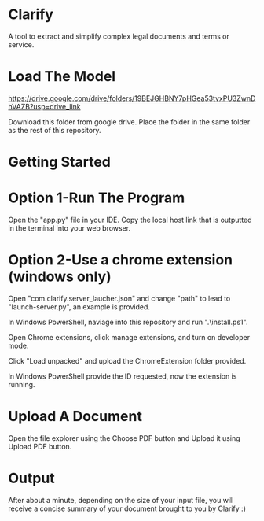 # Clarify
A tool to extract and simplify complex legal documents and terms or service. 



# Load The Model
https://drive.google.com/drive/folders/19BEJGHBNY7pHGea53tvxPU3ZwnDhVAZB?usp=drive_link

Download this folder from google drive. Place the folder in the same folder as the rest of this repository.

# Getting Started
  # Option 1-Run The Program
  Open the "app.py" file in your IDE. Copy the local host link that is outputted in the terminal into your web browser.
  # Option 2-Use a chrome extension (windows only)
  Open "com.clarify.server_laucher.json" and change "path" to lead to "launch-server.py", an example is provided.
  
  In Windows PowerShell, naviage into this repository and run ".\install.ps1".
  
  Open Chrome extensions, click manage extensions, and turn on developer mode.
  
  Click "Load unpacked" and upload the ChromeExtension folder provided.
  
  In Windows PowerShell provide the ID requested, now the extension is running.
  

# Upload A Document
Open the file explorer using the Choose PDF button and Upload it using Upload PDF button. 


# Output

After about a minute, depending on the size of your input file, you will receive a concise summary of your document brought to you by Clarify :)


